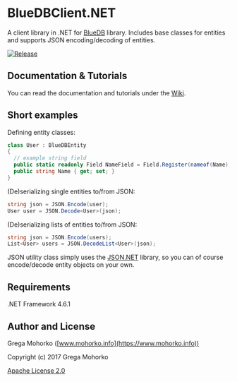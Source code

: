 # BlueDBClient.NET
A client library in .NET for [BlueDB](https://github.com/GregaMohorko/BlueDB) library. Includes base classes for entities and supports JSON encoding/decoding of entities.

[![Release](https://img.shields.io/github/release/GregaMohorko/BlueDBClient.NET.svg?style=flat-square)](https://github.com/GregaMohorko/BlueDBClient.NET/releases/latest)

## Documentation & Tutorials
You can read the documentation and tutorials under the [Wiki](https://github.com/GregaMohorko/BlueDBClient.NET/wiki).

## Short examples
Defining entity classes:
```C#
class User : BlueDBEntity
{
  // example string field
  public static readonly Field NameField = Field.Register(nameof(Name), typeof(User));
  public string Name { get; set; }
}
```

(De)serializing single entities to/from JSON:
```C#
string json = JSON.Encode(user);
User user = JSON.Decode<User>(json);
```

(De)serializing lists of entities to/from JSON:
```C#
string json = JSON.Encode(users);
List<User> users = JSON.DecodeList<User>(json);
```

JSON utility class simply uses the [JSON.NET](http://www.newtonsoft.com/json) library, so you can of course encode/decode entity objects on your own.

## Requirements
.NET Framework 4.6.1

## Author and License

Grega Mohorko ([www.mohorko.info](https://www.mohorko.info))

Copyright (c) 2017 Grega Mohorko

[Apache License 2.0](./LICENSE)
